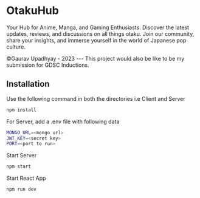 # OtakuHub

Your Hub for Anime, Manga, and Gaming Enthusiasts. Discover the latest updates, reviews, and discussions on all things otaku. Join our community, share your insights, and immerse yourself in the world of Japanese pop culture.

©Gaurav Upadhyay - 2023 --- This project would also be like to be my submission for GDSC Inductions.
## Installation

Use the following command in both the directories i.e Client and Server

```bash
npm install
```
For Server, add a .env file with following data
```bash
MONGO_URL=<mongo url>
JWT_KEY=<secret key>
PORT=<port to run>

```
Start Server
```bash
npm start
```
Start React App
```bash
npm run dev
```
